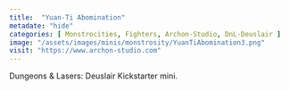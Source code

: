 ```yaml
---
title:  "Yuan-Ti Abomination"
metadate: "hide"
categories: [ Monstrocities, Fighters, Archon-Studio, DnL-Deuslair ]
image: "/assets/images/minis/monstrosity/YuanTiAbomination3.png"
visit: "https://www.archon-studio.com"
---
```

Dungeons & Lasers: Deuslair Kickstarter mini.